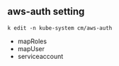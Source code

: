 ## aws-auth setting
```
k edit -n kube-system cm/aws-auth
```

- mapRoles
- mapUser
- serviceaccount